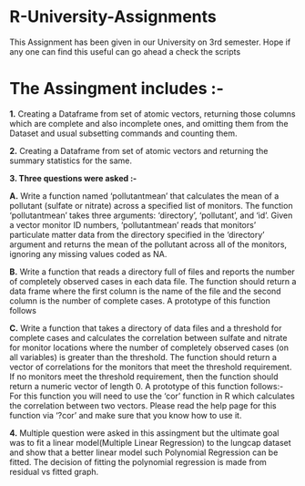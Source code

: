 # R-University-Assignments
This Assignment has been given in our University on 3rd semester. Hope if any one can find this useful can go ahead a check the scripts 

# The Assingment includes :-

**1.** Creating a Dataframe from set of atomic vectors, returning those columns which are complete and also incomplete ones, and omitting them from the Dataset and usual subsetting commands and counting them.

**2.** Creating a Dataframe from set of atomic vectors and returning the summary statistics for the same.

**3. Three questions were asked :-**

 **A.** Write a function named ‘pollutantmean’ that calculates the mean of a pollutant (sulfate or nitrate) across a specified list          of monitors. The function ‘pollutantmean’ takes three arguments: ‘directory’, ‘pollutant’, and ‘id’. Given a vector monitor ID numbers, ‘pollutantmean’ reads that monitors’ particulate matter data from the directory specified in the ‘directory’ argument and returns the mean of the pollutant across all of the monitors, ignoring any missing values coded as NA.

 **B.** Write a function that reads a directory full of files and reports the number of completely observed cases in each data file. The function should return a data frame where the first column is the name of the file and the second column is the number of complete cases. A prototype of this function follows

 **C.** Write a function that takes a directory of data files and a threshold for complete cases and calculates the correlation between sulfate and nitrate for monitor locations where the number of completely observed cases (on all variables) is greater than the threshold. The function should return a vector of correlations for the monitors that meet the threshold requirement. If no monitors meet the threshold requirement, then the function should return a numeric vector of length 0. A prototype of this function follows:-
For this function you will need to use the ‘cor’ function in R which calculates the correlation between two vectors. Please read the help page for this function via ‘?cor’ and make sure that you know how to use it.

 **4.** Multiple question were asked in this assingment but the ultimate goal was to fit a linear model(Multiple Linear Regression) to the lungcap dataset and show that a better linear model such Polynomial Regression can be fitted. The decision of fitting the polynomial regression is made from residual vs fitted graph.
